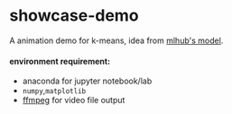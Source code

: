 # showcase-demo
A animation demo for k-means, idea from [mlhub's model](https://github.com/mlhubber/mlhub/issues/140).

#### environment requirement: 
* anaconda for jupyter notebook/lab
* `numpy`,`matplotlib`
* [ffmpeg](http://ffmpeg.org/) for video file output
